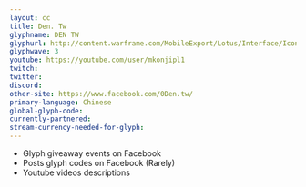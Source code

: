 ```yaml
---
layout: cc
title: Den. Tw
glyphname: DEN TW
glyphurl: http://content.warframe.com/MobileExport/Lotus/Interface/Icons/Player/ContentCreators/Dentw.png
glyphwave: 3
youtube: https://youtube.com/user/mkonjipl1
twitch: 
twitter: 
discord: 
other-site: https://www.facebook.com/0Den.tw/
primary-language: Chinese
global-glyph-code: 
currently-partnered: 
stream-currency-needed-for-glyph: 
---
```

* Glyph giveaway events on Facebook
* Posts glyph codes on Facebook (Rarely)
* Youtube videos descriptions
